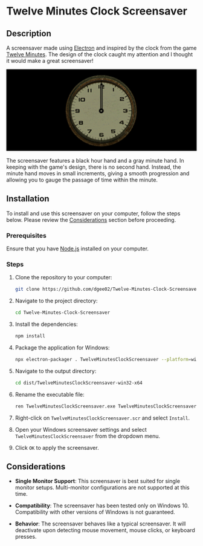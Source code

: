 # Twelve Minutes Clock Screensaver

## Description
A screensaver made using [Electron](https://www.electronjs.org/) and inspired by the clock from the game [Twelve Minutes](https://store.steampowered.com/app/1097200/Twelve_Minutes/). The design of the clock caught my attention and I thought it would make a great screensaver!

![](https://raw.githubusercontent.com/dgee02/portfolio-content/main/projects/Twelve-Minutes-Clock-Screensaver.gif)

The screensaver features a black hour hand and a gray minute hand. In keeping with the game's design, there is no second hand. Instead, the minute hand moves in small increments, giving a smooth progression and allowing you to gauge the passage of time within the minute.

## Installation
To install and use this screensaver on your computer, follow the steps below. Please review the [Considerations](#considerations) section before proceeding.

### Prerequisites
Ensure that you have [Node.js](https://nodejs.org/en/download/) installed on your computer.

### Steps
1. Clone the repository to your computer:
    ```bash
    git clone https://github.com/dgee02/Twelve-Minutes-Clock-Screensaver.git
    ```
2. Navigate to the project directory:
    ```bash
    cd Twelve-Minutes-Clock-Screensaver
    ```
3. Install the dependencies:
    ```bash
    npm install
    ```
4. Package the application for Windows:
    ```bash
    npx electron-packager . TwelveMinutesClockScreensaver --platform=win32 --arch=x64 --out=dist --overwrite
    ```
5. Navigate to the output directory:
    ```bash
    cd dist/TwelveMinutesClockScreensaver-win32-x64
    ```
6. Rename the executable file:
    ```bash
    ren TwelveMinutesClockScreensaver.exe TwelveMinutesClockScreensaver.scr
    ```
7. Right-click on `TwelveMinutesClockScreensaver.scr` and select `Install`.

8. Open your Windows screensaver settings and select `TwelveMinutesClockScreensaver` from the dropdown menu.

9. Click `OK` to apply the screensaver.

## Considerations
- **Single Monitor Support**: This screensaver is best suited for single monitor setups. Multi-monitor configurations are not supported at this time.

- **Compatibility**: The screensaver has been tested only on Windows 10. Compatibility with other versions of Windows is not guaranteed.

- **Behavior**: The screensaver behaves like a typical screensaver. It will deactivate upon detecting mouse movement, mouse clicks, or keyboard presses.

